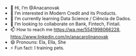 - 👋 Hi, I’m @Anacanovak
- 👀 I’m interested in Modern Credit and its Products.
- 🌱 I’m currently learning Data Science / Ciência de Dados.
- 💞️ I’m looking to collaborate on Bank, Fintech, Fintail.
- 📫 How to reach me https://wa.me/5541998066228, https://www.linkedin.com/in/anacarolinanovak
- 😄 Pronouns: Ela, Ella, She
- ⚡ Fun fact: I training pets.

<!---
Anacanovak/Anacanovak is a ✨ special ✨ repository because its `README.md` (this file) appears on your GitHub profile.
You can click the Preview link to take a look at your changes.
--->
